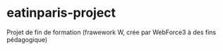 # eatinparis-project
Projet de fin de formation (frawework W, crée par WebForce3 à des fins pédagogique)
